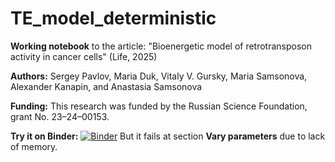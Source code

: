 # TE_model_deterministic

**Working notebook** to the article: "Bioenergetic model of retrotransposon activity in cancer cells" (Life, 2025) 

**Authors:** Sergey Pavlov, Maria Duk, Vitaly V. Gursky, Maria Samsonova, Alexander Kanapin, and Anastasia Samsonova

**Funding:** This research was funded by the Russian Science Foundation, grant No. 23–24–00153.

**Try it on Binder:** [![Binder](https://mybinder.org/badge_logo.svg)](https://mybinder.org/v2/gh/SeriySamuray/TE_model_deterministic/main?urlpath=%2Fdoc%2Ftree%2FTE_model_deterministic.ipynb)
But it fails at section **Vary parameters** due to lack of memory.
